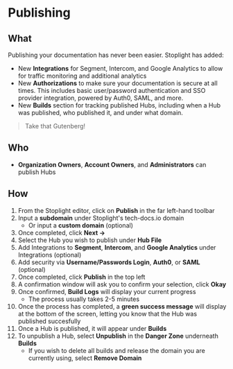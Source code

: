 # Publishing 

## What 

Publishing your documentation has never been easier. Stoplight has added: 
- New **Integrations** for Segment, Intercom, and Google Analytics to allow for traffic monitoring and additional analytics 
- New **Authorizations** to make sure your documentation is secure at all times. This includes basic user/password authentication and SSO provider integration, powered by Auth0, SAML, and more.
- New **Builds** section for tracking published Hubs, including when a Hub was published, who published it, and under what domain.

<!-- theme: info -->
>Take that Gutenberg! 

## Who 

- **Organization Owners**, **Account Owners**, and **Administrators** can publish Hubs 

## How 

1. From the Stoplight editor, click on **Publish** in the far left-hand toolbar 
2. Input a **subdomain** under Stoplight's tech-docs.io domain
    - Or input a **custom domain** (optional)
3. Once completed, click **Next ->** 
4. Select the Hub you wish to publish under **Hub File**
5. Add Integrations to **Segment**, **Intercom**, and **Google Analytics** under Integrations (optional)
6. Add security via **Username/Passwords Login**, **Auth0**, or **SAML** (optional) 
7. Once completed, click **Publish** in the top left
8. A confirmation window will ask you to confirm your selection, click **Okay**
9. Once confirmed, **Build Logs** will display your current progress 
    - The process usually takes 2-5 minutes 
10. Once the process has completed, a **green success message** will display at the bottom of the screen, letting you know that the Hub was published succesfully 
11. Once a Hub is published, it will appear under **Builds** 
12. To unpublish a Hub, select **Unpublish** in the **Danger Zone** underneath **Builds**
    - If you wish to delete all builds and release the domain you are currently using, select **Remove Domain**
